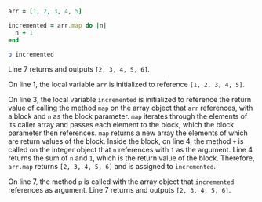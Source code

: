 ```ruby
arr = [1, 2, 3, 4, 5]

incremented = arr.map do |n|
  n + 1
end

p incremented
```
Line 7 returns and outputs `[2, 3, 4, 5, 6]`.

On line 1, the local variable `arr` is initialized to reference `[1, 2, 3, 4, 5]`.

On line 3, the local variable `incremented` is initialized to reference the return value of calling the method `map` on the array object that `arr` references, with a block and `n` as the block parameter. `map` iterates through the elements of its caller array and passes each element to the block, which the block parameter then references. `map` returns a new array the elements of which are return values of the block. Inside the block, on line 4, the method `+` is called on the integer object that `n` references with `1` as the argument. Line 4 returns the sum of `n` and `1`, which is the return value of the block. Therefore, `arr.map` returns `[2, 3, 4, 5, 6]` and is assigned to `incremented`.

On line 7, the method `p` is called with the array object that `incremented` references as argument. Line 7 returns and outputs `[2, 3, 4, 5, 6]`.